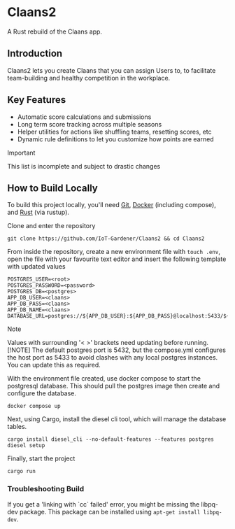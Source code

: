 # Claans2

A Rust rebuild of the Claans app.

## Introduction

Claans2 lets you create Claans that you can assign Users to, to facilitate team-building and healthy competition in the workplace.

## Key Features

<!-- TODO: Populate with actual features -->
- Automatic score calculations and submissions
- Long term score tracking across multiple seasons
- Helper utilities for actions like shuffling teams, resetting scores, etc
- Dynamic rule definitions to let you customize how points are earned

> [!IMPORTANT]
> This list is incomplete and subject to drastic changes

## How to Build Locally

To build this project locally, you'll need [Git](https://git-scm.com/), [Docker](https://www.docker.com/) (including compose), and [Rust](https://www.rust-lang.org/) (via rustup).

Clone and enter the repository

```Shell
git clone https://github.com/IoT-Gardener/Claans2 && cd Claans2
```

From inside the repository, create a new environment file with `touch .env`, open the file with your favourite text editor and insert the following template with updated values

```Dotenv
POSTGRES_USER=<root>
POSTGRES_PASSWORD=<password>
POSTGRES_DB=<postgres>
APP_DB_USER=<claans>
APP_DB_PASS=<claans>
APP_DB_NAME=<claans>
DATABASE_URL=postgres://${APP_DB_USER}:${APP_DB_PASS}@localhost:5433/${APP_DB_NAME}
```

> [!NOTE]
> Values with surrounding '< >' brackets need updating before running.
> [!NOTE]
> The default postgres port is 5432, but the compose.yml configures the host port as 5433 to avoid clashes with any local postgres instances.
> You can update this as required.

With the environment file created, use docker compose to start the postgresql database.
This should pull the postgres image then create and configure the database.

```Shell
docker compose up
```

Next, using Cargo, install the diesel cli tool, which will manage the database tables.

```Shell
cargo install diesel_cli --no-default-features --features postgres
diesel setup
```

Finally, start the project

```Shell
cargo run
```

### Troubleshooting Build

If you get a 'linking with \`cc\` failed' error, you might be missing the libpq-dev package.
This package can be installed using `apt-get install libpq-dev`.
